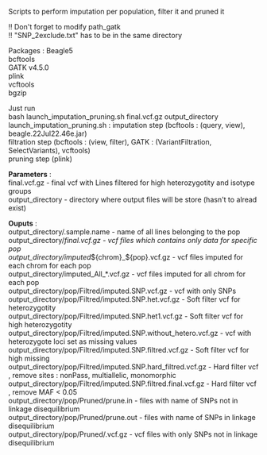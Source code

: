 Scripts to perform imputation per population, filter it and pruned it  
  
!! Don't forget to modify path_gatk  
!! "SNP_2exclude.txt" has to be in the same directory  
  
Packages : 	Beagle5  
		bcftools   
		GATK v4.5.0  
		plink   
		vcftools  
		bgzip  

Just run  
bash launch_imputation_pruning.sh final.vcf.gz output_directory  
launch_imputation_pruning.sh : 	imputation step (bcftools : (query, view), beagle.22Jul22.46e.jar)  
				filtration step (bcftools : (view, filter), GATK : (VariantFiltration, SelectVariants), vcftools)  
				pruning step (plink)  

    
**Parameters** :   
	final.vcf.gz - final vcf with Lines filtered for high heterozygotity and isotype groups  
	output_directory - directory where output files will be store (hasn't to alread exist)  
 
**Ouputs** :   
	output_directory/.sample.name - name of all lines belonging to the pop  
	output_directory/_final.vcf.gz - vcf files which contains only data for specific pop  
	output_directory/imputed_${chrom}_${pop}.vcf.gz - vcf files imputed for each chrom for each pop  
	output_directory/imputed_All_*.vcf.gz - vcf files imputed for all chrom for each pop  
	output_directory/pop/Filtred/imputed.SNP.vcf.gz - vcf with only SNPs  
	output_directory/pop/Filtred/imputed.SNP.het.vcf.gz - Soft filter vcf for heterozygotity  
	output_directory/pop/Filtred/imputed.SNP.het1.vcf.gz - Soft filter vcf for high heterozygotity  
	output_directory/pop/Filtred/imputed.SNP.without_hetero.vcf.gz - vcf with heterozygote loci set as missing values  
	output_directory/pop/Filtred/imputed.SNP.filtred.vcf.gz - Soft filter vcf for high missing  
	output_directory/pop/Filtred/imputed.SNP.hard_filtred.vcf.gz - Hard filter vcf , remove sites : nonPass, multiallelic, monomorphic  
	output_directory/pop/Filtred/imputed.SNP.filtred.final.vcf.gz - Hard filter vcf , remove MAF < 0.05  
	output_directory/pop/Pruned/prune.in - files with name of SNPs not in linkage disequilibrium  
	output_directory/pop/Pruned/prune.out - files with name of SNPs in linkage disequilibrium  
	output_directory/pop/Pruned/.vcf.gz - vcf files with only SNPs not in linkage disequilibrium  
	

